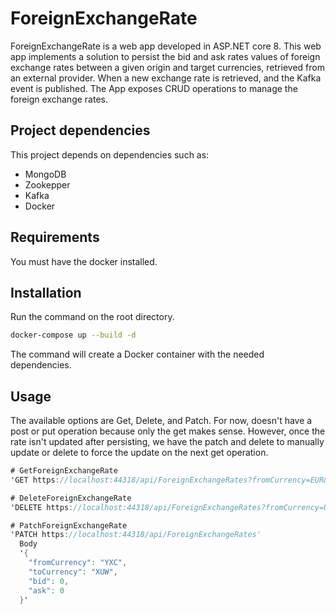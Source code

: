 # ForeignExchangeRate

ForeignExchangeRate is a web app developed in ASP.NET core 8. This web app implements a solution to persist the bid and ask rates values of foreign exchange rates between a given origin and target currencies, retrieved from an external provider.
When a new exchange rate is retrieved, and the Kafka event is published.
The App exposes CRUD operations to manage the foreign exchange rates.

## Project dependencies

This project depends on dependencies such as:
* MongoDB
* Zookepper
* Kafka
* Docker

## Requirements
You must have the docker installed.

## Installation

Run the command on the root directory.

```bash
docker-compose up --build -d
```
The command will create a Docker container with the needed dependencies. 

## Usage

The available options are Get, Delete, and Patch.
For now, doesn't have a post or put operation because only the get makes sense. However, once the rate isn't updated after persisting, we have the patch and delete to manually update or delete to force the update on the next get operation.
```c#
# GetForeignExchangeRate
'GET https://localhost:44318/api/ForeignExchangeRates?fromCurrency=EUR&toCurrency=USD'

# DeleteForeignExchangeRate
'DELETE https://localhost:44318/api/ForeignExchangeRates?fromCurrency=USD&toCurrency=EUR'

# PatchForeignExchangeRate
'PATCH https://localhost:44318/api/ForeignExchangeRates'
  Body 
  '{
    "fromCurrency": "YXC",
    "toCurrency": "XUW",
    "bid": 0,
    "ask": 0
  }'
```
